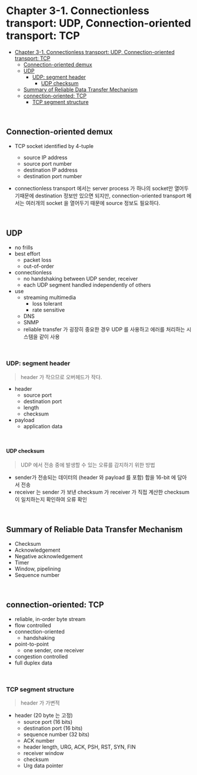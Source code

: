 # Chapter 3-1. Connectionless transport: UDP, Connection-oriented transport: TCP

<!-- TOC -->

- [Chapter 3-1. Connectionless transport: UDP, Connection-oriented transport: TCP](#chapter-3-1-connectionless-transport-udp-connection-oriented-transport-tcp)
    - [Connection-oriented demux](#connection-oriented-demux)
    - [UDP](#udp)
        - [UDP: segment header](#udp-segment-header)
            - [UDP checksum](#udp-checksum)
    - [Summary of Reliable Data Transfer Mechanism](#summary-of-reliable-data-transfer-mechanism)
    - [connection-oriented: TCP](#connection-oriented-tcp)
        - [TCP segment structure](#tcp-segment-structure)

<!-- /TOC -->

<br>

## Connection-oriented demux

- TCP socket identified by 4-tuple
    - source IP address
    - source port number
    - destination IP address
    - destination port number

- connectionless transport 에서는 server process 가 하나의 socket만 열어두기때문에 destination 정보만 있으면 되지만, connection-oriented transport 에서는 여러개의 socket 을 열어두기 때문에 source 정보도 필요하다.

<br>

## UDP

- no frills
- best effort
    - packet loss
    - out-of-order
- connectionless
    - no handshaking between UDP sender, receiver
    - each UDP segment handled independently of others
- use
    - streaming multimedia
        - loss tolerant
        - rate sensitive
    - DNS
    - SNMP
    - reliable transfer 가 굉장히 중요한 경우 UDP 를 사용하고 에러를 처리하는 시스템을 같이 사용

<br>

### UDP: segment header

> header 가 작으므로 오버헤드가 작다.

- header
    - source port
    - destination port
    - length
    - checksum
- payload
    - application data

<br>

#### UDP checksum

> UDP 에서 전송 중에 발생할 수 있는 오류를 감지하기 위한 방법

- sender가 전송되는 데이터의 (header 와 payload 를 포함) 합을 16-bit 에 담아서 전송
- receiver 는 sender 가 보낸 checksum 가 receiver 가 직접 계산한 checksum 이 일치하는지 확인하여 오류 확인

<br>

## Summary of Reliable Data Transfer Mechanism

- Checksum
- Acknowledgement
- Negative acknowledgement
- Timer
- Window, pipelining
- Sequence number

<br>

## connection-oriented: TCP

- reliable, in-order byte stream
- flow controlled
- connection-oriented
    - handshaking
- point-to-point
    - one sender, one receiver
- congestion controlled
- full duplex data

<br>

### TCP segment structure

> header 가 가변적

- header (20 byte 는 고정)
    - source port (16 bits)
    - destination port (16 bits)
    - sequence number (32 bits)
    - ACK number
    - header length, URG, ACK, PSH, RST, SYN, FIN
    - receiver window
    - checksum
    - Urg data pointer